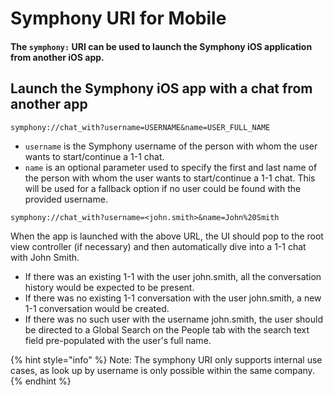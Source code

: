 # Symphony URI for Mobile

#### The `symphony:` URI can be used to launch the Symphony iOS application from another iOS app.

## Launch the Symphony iOS app with a chat from another app

```text
symphony://chat_with?username=USERNAME&name=USER_FULL_NAME
```

* `username` is the Symphony username of the person with whom the user wants to start/continue a 1-1 chat.
* `name` is an optional parameter used to specify the first and last name of the person with whom the user wants to start/continue a 1-1 chat. This will be used for a fallback option if no user could be found with the provided username.

```text
symphony://chat_with?username=<john.smith>&name=John%20Smith
```

When the app is launched with the above URL, the UI should pop to the root view controller \(if necessary\) and then automatically dive into a 1-1 chat with John Smith.

* If there was an existing 1-1 with the user john.smith, all the conversation history would be expected to be present.
* If there was no existing 1-1 conversation with the user john.smith, a new 1-1 conversation would be created.
* If there was no such user with the username john.smith, the user should be directed to a Global Search on the People tab with the search text field pre-populated with the user's full name.

{% hint style="info" %}
Note: The symphony URI only supports internal use cases, as look up by username is only possible within the same company.
{% endhint %}

